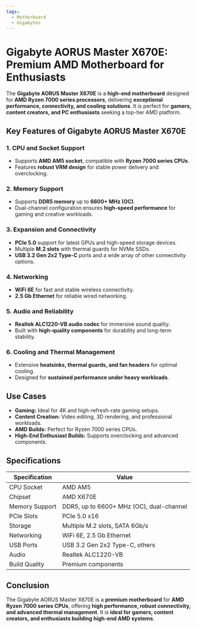 ```yaml
---
tags:
  - Motherboard
  - Gigabytes
---
```


# Gigabyte AORUS Master X670E: Premium AMD Motherboard for Enthusiasts

The **Gigabyte AORUS Master X670E** is a **high-end motherboard** designed for **AMD Ryzen 7000 series processors**, delivering **exceptional performance, connectivity, and cooling solutions**. It is perfect for **gamers, content creators, and PC enthusiasts** seeking a top-tier AMD platform.

## Key Features of Gigabyte AORUS Master X670E

### 1. **CPU and Socket Support**

* Supports **AMD AM5 socket**, compatible with **Ryzen 7000 series CPUs**.
* Features **robust VRM design** for stable power delivery and overclocking.

### 2. **Memory Support**

* Supports **DDR5 memory** up to **6600+ MHz (OC)**.
* Dual-channel configuration ensures **high-speed performance** for gaming and creative workloads.

### 3. **Expansion and Connectivity**

* **PCIe 5.0** support for latest GPUs and high-speed storage devices.
* Multiple **M.2 slots** with thermal guards for NVMe SSDs.
* **USB 3.2 Gen 2x2 Type-C** ports and a wide array of other connectivity options.

### 4. **Networking**

* **WiFi 6E** for fast and stable wireless connectivity.
* **2.5 Gb Ethernet** for reliable wired networking.

### 5. **Audio and Reliability**

* **Realtek ALC1220-VB audio codec** for immersive sound quality.
* Built with **high-quality components** for durability and long-term stability.

### 6. **Cooling and Thermal Management**

* Extensive **heatsinks, thermal guards, and fan headers** for optimal cooling.
* Designed for **sustained performance under heavy workloads**.

## Use Cases

* **Gaming:** Ideal for 4K and high-refresh-rate gaming setups.
* **Content Creation:** Video editing, 3D rendering, and professional workloads.
* **AMD Builds:** Perfect for Ryzen 7000 series CPUs.
* **High-End Enthusiast Builds:** Supports overclocking and advanced components.

## Specifications

| Specification  | Value                                    |
| -------------- | ---------------------------------------- |
| CPU Socket     | AMD AM5                                  |
| Chipset        | AMD X670E                                |
| Memory Support | DDR5, up to 6600+ MHz (OC), dual-channel |
| PCIe Slots     | PCIe 5.0 x16                             |
| Storage        | Multiple M.2 slots, SATA 6Gb/s           |
| Networking     | WiFi 6E, 2.5 Gb Ethernet                 |
| USB Ports      | USB 3.2 Gen 2x2 Type-C, others           |
| Audio          | Realtek ALC1220-VB                       |
| Build Quality  | Premium components                       |

## Conclusion

The Gigabyte AORUS Master X670E is a **premium motherboard** for **AMD Ryzen 7000 series CPUs**, offering **high performance, robust connectivity, and advanced thermal management**. It is **ideal for gamers, content creators, and enthusiasts building high-end AMD systems**.
